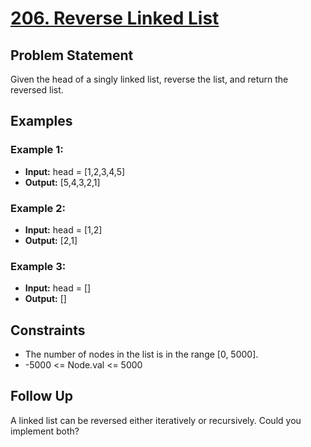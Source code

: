 # [206. Reverse Linked List](https://leetcode.com/problems/reverse-linked-list/description/)

## Problem Statement

Given the head of a singly linked list, reverse the list, and return the reversed list.

## Examples

### Example 1:

- **Input:** head = [1,2,3,4,5]
- **Output:** [5,4,3,2,1]

### Example 2:

- **Input:** head = [1,2]
- **Output:** [2,1]

### Example 3:

- **Input:** head = []
- **Output:** []

## Constraints

- The number of nodes in the list is in the range [0, 5000].
- -5000 <= Node.val <= 5000

## Follow Up

A linked list can be reversed either iteratively or recursively. Could you implement both?
